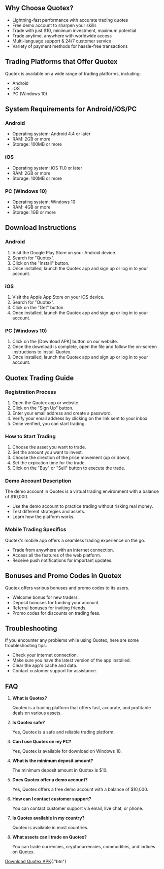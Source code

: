## Why Choose Quotex?

-   Lightning-fast performance with accurate trading quotes
-   Free demo account to sharpen your skills
-   Trade with just \$10, minimum investment, maximum potential
-   Trade anytime, anywhere with worldwide access
-   Multi-language support & 24/7 customer service
-   Variety of payment methods for hassle-free transactions

## Trading Platforms that Offer Quotex

Quotex is available on a wide range of trading platforms, including:

-   Android
-   iOS
-   PC (Windows 10)

## System Requirements for Android/iOS/PC

### Android

-   Operating system: Android 4.4 or later
-   RAM: 2GB or more
-   Storage: 100MB or more

### iOS

-   Operating system: iOS 11.0 or later
-   RAM: 2GB or more
-   Storage: 100MB or more

### PC (Windows 10)

-   Operating system: Windows 10
-   RAM: 4GB or more
-   Storage: 1GB or more

## Download Instructions

### Android

1.  Visit the Google Play Store on your Android device.
2.  Search for "Quotex".
3.  Click on the "Install" button.
4.  Once installed, launch the Quotex app and sign up or log in to your
    account.

### iOS

1.  Visit the Apple App Store on your iOS device.
2.  Search for "Quotex".
3.  Click on the "Get" button.
4.  Once installed, launch the Quotex app and sign up or log in to your
    account.

### PC (Windows 10)

1.  Click on the \[Download APK\] button on our website.
2.  Once the download is complete, open the file and follow the
    on-screen instructions to install Quotex.
3.  Once installed, launch the Quotex app and sign up or log in to your
    account.

## Quotex Trading Guide

### Registration Process

1.  Open the Quotex app or website.
2.  Click on the "Sign Up" button.
3.  Enter your email address and create a password.
4.  Verify your email address by clicking on the link sent to your
    inbox.
5.  Once verified, you can start trading.

### How to Start Trading

1.  Choose the asset you want to trade.
2.  Set the amount you want to invest.
3.  Choose the direction of the price movement (up or down).
4.  Set the expiration time for the trade.
5.  Click on the "Buy" or "Sell" button to execute the
    trade.

### Demo Account Description

The demo account in Quotex is a virtual trading environment with a
balance of \$10,000.

-   Use the demo account to practice trading without risking real money.
-   Test different strategies and assets.
-   Learn how the platform works.

### Mobile Trading Specifics

Quotex\'s mobile app offers a seamless trading experience on the go.

-   Trade from anywhere with an internet connection.
-   Access all the features of the web platform.
-   Receive push notifications for important updates.

## Bonuses and Promo Codes in Quotex

Quotex offers various bonuses and promo codes to its users.

-   Welcome bonus for new traders.
-   Deposit bonuses for funding your account.
-   Referral bonuses for inviting friends.
-   Promo codes for discounts on trading fees.

## Troubleshooting

If you encounter any problems while using Quotex, here are some
troubleshooting tips:

-   Check your internet connection.
-   Make sure you have the latest version of the app installed.
-   Clear the app\'s cache and data.
-   Contact customer support for assistance.

## FAQ

1.  **What is Quotex?**

    Quotex is a trading platform that offers fast, accurate, and
    profitable deals on various assets.

2.  **Is Quotex safe?**

    Yes, Quotex is a safe and reliable trading platform.

3.  **Can I use Quotex on my PC?**

    Yes, Quotex is available for download on Windows 10.

4.  **What is the minimum deposit amount?**

    The minimum deposit amount in Quotex is \$10.

5.  **Does Quotex offer a demo account?**

    Yes, Quotex offers a free demo account with a balance of \$10,000.

6.  **How can I contact customer support?**

    You can contact customer support via email, live chat, or phone.

7.  **Is Quotex available in my country?**

    Quotex is available in most countries.

8.  **What assets can I trade on Quotex?**

    You can trade currencies, cryptocurrencies, commodities, and indices
    on Quotex.

[Download Quotex
APK](\%22https://traff.sbs/quotexonelink\%22){."btn"}

